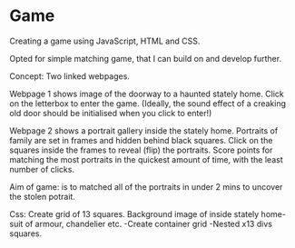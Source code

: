 # Game

Creating a game using JavaScript, HTML and CSS.

Opted for simple matching game, that I can build on and develop further.

Concept: Two linked webpages.

Webpage 1 shows image of the doorway to a haunted stately home. Click on the letterbox to enter the game. (Ideally, the sound effect of a creaking old door should be initialised when you click to enter!)

Webpage 2 shows a portrait gallery inside the stately home. Portraits of family are set in frames and hidden behind black squares. Click on the squares inside the frames to reveal (flip) the portraits. Score points for matching the most portraits in the quickest amount of time, with the least number of clicks.

Aim of game: is to matched all of the portraits in under 2 mins to uncover the stolen potrait.

Css: Create grid of 13 squares. Background image of inside stately home- suit of armour, chandelier etc.
-Create container grid
-Nested x13 divs squares.

